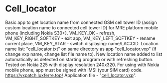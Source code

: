 # Cell_locator
Basic app to get location name from connected GSM cell tower ID (assign custom location name to connected cell tower ID) for MRE platform mobile phone (including Nokia S30+). VM_KEY_OK - refresh, VM_KEY_RIGHT_SOFTKEY - exit app, VM_KEY_LEFT_SOFTKEY - rename current place, VM_KEY_STAR - switch displaying: name/LAC:CID. Location name list: "cell_locator.txt" on same directory as app "cell_locator.vxp" (if change vxp name, change list file name to). New location name added to list automatically as detected on starting program or with refreshing button. Tested on Nokia 225 with display resolution 240x320. For using with Nokia mobile phone, app must be signed with IMSI (your SIM card) code.
https://vxpatch.luxferre.top/
Application file - "[cell_locator.vxp](https://github.com/RDZDX/cell_locator/blob/main/cell_locator.vxp?raw=true)".
